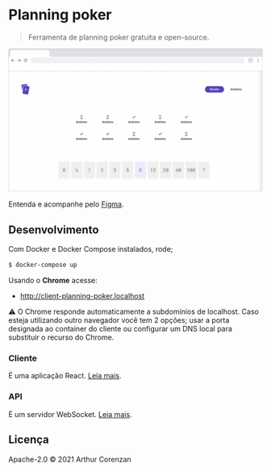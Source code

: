 # Planning poker

> Ferramenta de planning poker gratuita e open-source.

![Desenho da aplicação](./client/screenshot.webp)

Entenda e acompanhe pelo [Figma](https://www.figma.com/file/XhgXti6IjO5nrFVCA2hs0G/Poker-planning).

## Desenvolvimento

Com Docker e Docker Compose instalados, rode;

```sh
$ docker-compose up
```

Usando o **Chrome** acesse:

- http://client-planning-poker.localhost

⚠️ O Chrome responde automaticamente a subdomínios de localhost. Caso esteja utilizando outro navegador você tem 2 opções; usar a porta designada ao container do cliente ou configurar um DNS local para substituir o recurso do Chrome.

### Cliente

É uma aplicação React. [Leia mais](./client).

### API

É um servidor WebSocket. [Leia mais](./api).

## Licença

Apache-2.0 © 2021 Arthur Corenzan
